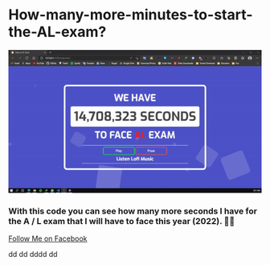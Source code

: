 # How-many-more-minutes-to-start-the-AL-exam?
 
![Screenshot](img/screenshot.gif)

### With this code you can see how many more seconds I have for the A / L exam that I will have to face this year (2022). 🙂🙂

[Follow Me on Facebook](https://www.facebook.com/dinujaya.sandaruwan)

dd
dd
dddd
dd

